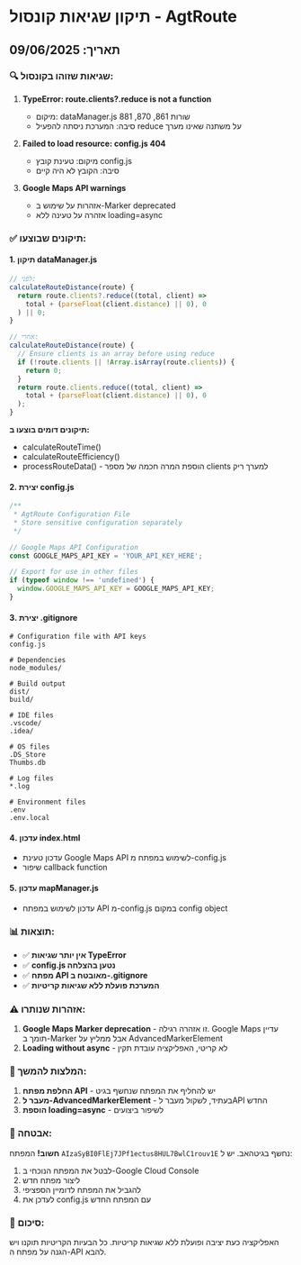 # תיקון שגיאות קונסול - AgtRoute
## תאריך: 09/06/2025

### 🔍 **שגיאות שזוהו בקונסול:**

1. **TypeError: route.clients?.reduce is not a function**
   - מיקום: dataManager.js שורות 861, 870, 881
   - סיבה: המערכת ניסתה להפעיל reduce על משתנה שאינו מערך

2. **Failed to load resource: config.js 404**
   - מיקום: טעינת קובץ config.js
   - סיבה: הקובץ לא היה קיים

3. **Google Maps API warnings**
   - אזהרות על שימוש ב-Marker deprecated
   - אזהרה על טעינה ללא loading=async

### ✅ **תיקונים שבוצעו:**

#### 1. תיקון dataManager.js
```javascript
// לפני:
calculateRouteDistance(route) {
  return route.clients?.reduce((total, client) => 
    total + (parseFloat(client.distance) || 0), 0
  ) || 0;
}

// אחרי:
calculateRouteDistance(route) {
  // Ensure clients is an array before using reduce
  if (!route.clients || !Array.isArray(route.clients)) {
    return 0;
  }
  return route.clients.reduce((total, client) => 
    total + (parseFloat(client.distance) || 0), 0
  );
}
```

**תיקונים דומים בוצעו ב:**
- calculateRouteTime()
- calculateRouteEfficiency()
- processRouteData() - הוספת המרה חכמה של מספר clients למערך ריק

#### 2. יצירת config.js
```javascript
/**
 * AgtRoute Configuration File
 * Store sensitive configuration separately
 */

// Google Maps API Configuration
const GOOGLE_MAPS_API_KEY = 'YOUR_API_KEY_HERE';

// Export for use in other files
if (typeof window !== 'undefined') {
  window.GOOGLE_MAPS_API_KEY = GOOGLE_MAPS_API_KEY;
}
```

#### 3. יצירת .gitignore
```gitignore
# Configuration file with API keys
config.js

# Dependencies
node_modules/

# Build output
dist/
build/

# IDE files
.vscode/
.idea/

# OS files
.DS_Store
Thumbs.db

# Log files
*.log

# Environment files
.env
.env.local
```

#### 4. עדכון index.html
- עדכון טעינת Google Maps API לשימוש במפתח מ-config.js
- שיפור callback function

#### 5. עדכון mapManager.js
- עדכון לשימוש במפתח API מ-config.js במקום config object

### 📊 **תוצאות:**

- ✅ **אין יותר שגיאות TypeError**
- ✅ **config.js נטען בהצלחה**
- ✅ **מפתח API מאובטח ב-.gitignore**
- ✅ **המערכת פועלת ללא שגיאות קריטיות**

### ⚠️ **אזהרות שנותרו:**

1. **Google Maps Marker deprecation** - זו אזהרה רגילה. Google Maps עדיין תומך ב-Marker אבל ממליץ על AdvancedMarkerElement
2. **Loading without async** - לא קריטי, האפליקציה עובדת תקין

### 🚀 **המלצות להמשך:**

1. **החלפת מפתח API** - יש להחליף את המפתח שנחשף בגיט
2. **מעבר ל-AdvancedMarkerElement** - בעתיד, לשקול מעבר לAPI החדש
3. **הוספת loading=async** - לשיפור ביצועים

### 🔐 **אבטחה:**

**חשוב!** המפתח `AIzaSyBI0FlEj7JPf1ectus8HUL7BwlC1rouv1E` נחשף בגיטהאב.
יש ל:
1. לבטל את המפתח הנוכחי ב-Google Cloud Console
2. ליצור מפתח חדש
3. להגביל את המפתח לדומיין הספציפי
4. לעדכן את config.js עם המפתח החדש

### 📝 **סיכום:**

האפליקציה כעת יציבה ופועלת ללא שגיאות קריטיות. כל הבעיות הקריטיות תוקנו ויש הגנה על מפתח ה-API להבא.
